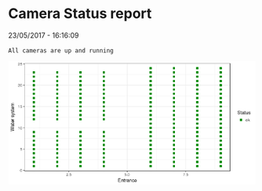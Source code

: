 Camera Status report
================
23/05/2017 - 16:16:09

    All cameras are up and running

![](camreport_files/figure-markdown_github/unnamed-chunk-2-1.png)
